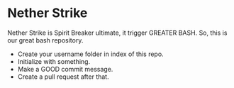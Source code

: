 # Nether Strike

Nether Strike is Spirit Breaker ultimate, it trigger GREATER BASH. So, this is our great bash repository.

- Create your username folder in index of this repo.
- Initialize with something.
- Make a GOOD commit message.
- Create a pull request after that.
